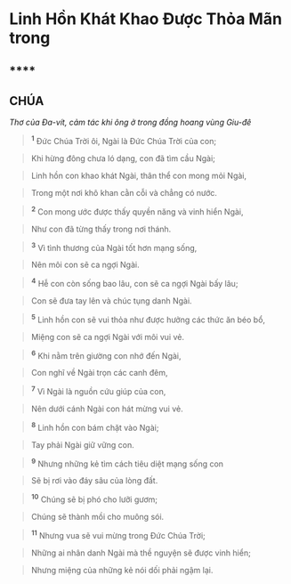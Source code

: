 # Linh Hồn Khát Khao Được Thỏa Mãn trong

## ****

## CHÚA
*Thơ của Đa-vít, cảm tác khi ông ở trong đồng hoang vùng Giu-đê*

> <sup><b>1</b></sup> Đức Chúa Trời ôi, Ngài là Đức Chúa Trời của con;
>


> Khi hừng đông chưa ló dạng, con đã tìm cầu Ngài;
>


> Linh hồn con khao khát Ngài, thân thể con mong mỏi Ngài,
>


> Trong một nơi khô khan cằn cỗi và chẳng có nước.
>


> <sup><b>2</b></sup> Con mong ước được thấy quyền năng và vinh hiển Ngài,
>


> Như con đã từng thấy trong nơi thánh.
>


> <sup><b>3</b></sup> Vì tình thương của Ngài tốt hơn mạng sống,
>


> Nên môi con sẽ ca ngợi Ngài.
>


> <sup><b>4</b></sup> Hễ con còn sống bao lâu, con sẽ ca ngợi Ngài bấy lâu;
>


> Con sẽ đưa tay lên và chúc tụng danh Ngài.
>


> <sup><b>5</b></sup> Linh hồn con sẽ vui thỏa như được hưởng các thức ăn béo bổ,
>


> Miệng con sẽ ca ngợi Ngài với môi vui vẻ.
>


> <sup><b>6</b></sup> Khi nằm trên giường con nhớ đến Ngài,
>


> Con nghĩ về Ngài trọn các canh đêm,
>


> <sup><b>7</b></sup> Vì Ngài là nguồn cứu giúp của con,
>


> Nên dưới cánh Ngài con hát mừng vui vẻ.
>


> <sup><b>8</b></sup> Linh hồn con bám chặt vào Ngài;
>


> Tay phải Ngài giữ vững con.
>


> <sup><b>9</b></sup> Nhưng những kẻ tìm cách tiêu diệt mạng sống con
>


> Sẽ bị rơi vào đáy sâu của lòng đất.
>


> <sup><b>10</b></sup> Chúng sẽ bị phó cho lưỡi gươm;
>


> Chúng sẽ thành mồi cho muông sói.
>


> <sup><b>11</b></sup> Nhưng vua sẽ vui mừng trong Đức Chúa Trời;
>


> Những ai nhân danh Ngài mà thề nguyện sẽ được vinh hiển;
>


> Nhưng miệng của những kẻ nói dối phải ngậm lại.
>